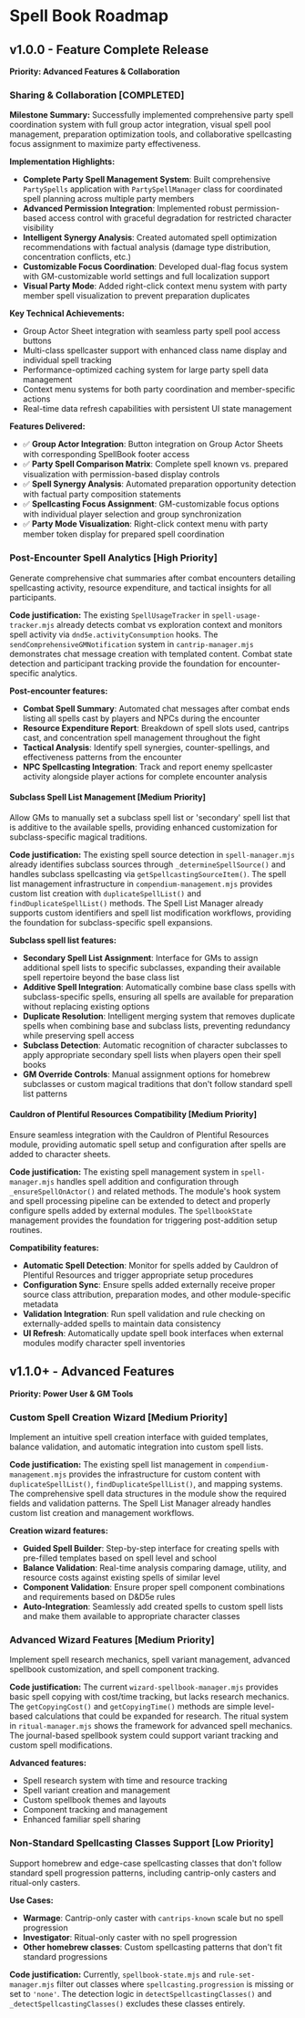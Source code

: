 # Spell Book Roadmap

## v1.0.0 - Feature Complete Release

**Priority: Advanced Features & Collaboration**

### **Sharing & Collaboration [COMPLETED]**

**Milestone Summary:** Successfully implemented comprehensive party spell coordination system with full group actor integration, visual spell pool management, preparation optimization tools, and collaborative spellcasting focus assignment to maximize party effectiveness.

**Implementation Highlights:**

- **Complete Party Spell Management System**: Built comprehensive `PartySpells` application with `PartySpellManager` class for coordinated spell planning across multiple party members
- **Advanced Permission Integration**: Implemented robust permission-based access control with graceful degradation for restricted character visibility
- **Intelligent Synergy Analysis**: Created automated spell optimization recommendations with factual analysis (damage type distribution, concentration conflicts, etc.)
- **Customizable Focus Coordination**: Developed dual-flag focus system with GM-customizable world settings and full localization support
- **Visual Party Mode**: Added right-click context menu system with party member spell visualization to prevent preparation duplicates

**Key Technical Achievements:**

- Group Actor Sheet integration with seamless party spell pool access buttons
- Multi-class spellcaster support with enhanced class name display and individual spell tracking
- Performance-optimized caching system for large party spell data management
- Context menu systems for both party coordination and member-specific actions
- Real-time data refresh capabilities with persistent UI state management

**Features Delivered:**

- ✅ **Group Actor Integration**: Button integration on Group Actor Sheets with corresponding SpellBook footer access
- ✅ **Party Spell Comparison Matrix**: Complete spell known vs. prepared visualization with permission-based display controls
- ✅ **Spell Synergy Analysis**: Automated preparation opportunity detection with factual party composition statements
- ✅ **Spellcasting Focus Assignment**: GM-customizable focus options with individual player selection and group synchronization
- ✅ **Party Mode Visualization**: Right-click context menu with party member token display for prepared spell coordination

### **Post-Encounter Spell Analytics [High Priority]**

Generate comprehensive chat summaries after combat encounters detailing spellcasting activity, resource expenditure, and tactical insights for all participants.

**Code justification:** The existing `SpellUsageTracker` in `spell-usage-tracker.mjs` already detects combat vs exploration context and monitors spell activity via `dnd5e.activityConsumption` hooks. The `sendComprehensiveGMNotification` system in `cantrip-manager.mjs` demonstrates chat message creation with templated content. Combat state detection and participant tracking provide the foundation for encounter-specific analytics.

**Post-encounter features:**

- **Combat Spell Summary**: Automated chat messages after combat ends listing all spells cast by players and NPCs during the encounter
- **Resource Expenditure Report**: Breakdown of spell slots used, cantrips cast, and concentration spell management throughout the fight
- **Tactical Analysis**: Identify spell synergies, counter-spellings, and effectiveness patterns from the encounter
- **NPC Spellcasting Integration**: Track and report enemy spellcaster activity alongside player actions for complete encounter analysis

#### **Subclass Spell List Management [Medium Priority]**

Allow GMs to manually set a subclass spell list or 'secondary' spell list that is additive to the available spells, providing enhanced customization for subclass-specific magical traditions.

**Code justification:** The existing spell source detection in `spell-manager.mjs` already identifies subclass sources through `_determineSpellSource()` and handles subclass spellcasting via `getSpellcastingSourceItem()`. The spell list management infrastructure in `compendium-management.mjs` provides custom list creation with `duplicateSpellList()` and `findDuplicateSpellList()` methods. The Spell List Manager already supports custom identifiers and spell list modification workflows, providing the foundation for subclass-specific spell expansions.

**Subclass spell list features:**

- **Secondary Spell List Assignment**: Interface for GMs to assign additional spell lists to specific subclasses, expanding their available spell repertoire beyond the base class list
- **Additive Spell Integration**: Automatically combine base class spells with subclass-specific spells, ensuring all spells are available for preparation without replacing existing options
- **Duplicate Resolution**: Intelligent merging system that removes duplicate spells when combining base and subclass lists, preventing redundancy while preserving spell access
- **Subclass Detection**: Automatic recognition of character subclasses to apply appropriate secondary spell lists when players open their spell books
- **GM Override Controls**: Manual assignment options for homebrew subclasses or custom magical traditions that don't follow standard spell list patterns

#### **Cauldron of Plentiful Resources Compatibility [Medium Priority]**

Ensure seamless integration with the Cauldron of Plentiful Resources module, providing automatic spell setup and configuration after spells are added to character sheets.

**Code justification:** The existing spell management system in `spell-manager.mjs` handles spell addition and configuration through `_ensureSpellOnActor()` and related methods. The module's hook system and spell processing pipeline can be extended to detect and properly configure spells added by external modules. The `SpellbookState` management provides the foundation for triggering post-addition setup routines.

**Compatibility features:**

- **Automatic Spell Detection**: Monitor for spells added by Cauldron of Plentiful Resources and trigger appropriate setup procedures
- **Configuration Sync**: Ensure spells added externally receive proper source class attribution, preparation modes, and other module-specific metadata
- **Validation Integration**: Run spell validation and rule checking on externally-added spells to maintain data consistency
- **UI Refresh**: Automatically update spell book interfaces when external modules modify character spell inventories

## v1.1.0+ - Advanced Features

**Priority: Power User & GM Tools**

### **Custom Spell Creation Wizard [Medium Priority]**

Implement an intuitive spell creation interface with guided templates, balance validation, and automatic integration into custom spell lists.

**Code justification:** The existing spell list management in `compendium-management.mjs` provides the infrastructure for custom content with `duplicateSpellList()`, `findDuplicateSpellList()`, and mapping systems. The comprehensive spell data structures in the module show the required fields and validation patterns. The Spell List Manager already handles custom list creation and management workflows.

**Creation wizard features:**

- **Guided Spell Builder**: Step-by-step interface for creating spells with pre-filled templates based on spell level and school
- **Balance Validation**: Real-time analysis comparing damage, utility, and resource costs against existing spells of similar level
- **Component Validation**: Ensure proper spell component combinations and requirements based on D&D5e rules
- **Auto-Integration**: Seamlessly add created spells to custom spell lists and make them available to appropriate character classes

### **Advanced Wizard Features [Medium Priority]**

Implement spell research mechanics, spell variant management, advanced spellbook customization, and spell component tracking.

**Code justification:** The current `wizard-spellbook-manager.mjs` provides basic spell copying with cost/time tracking, but lacks research mechanics. The `getCopyingCost()` and `getCopyingTime()` methods are simple level-based calculations that could be expanded for research. The ritual system in `ritual-manager.mjs` shows the framework for advanced spell mechanics. The journal-based spellbook system could support variant tracking and custom spell modifications.

**Advanced features:**

- Spell research system with time and resource tracking
- Spell variant creation and management
- Custom spellbook themes and layouts
- Component tracking and management
- Enhanced familiar spell sharing

### **Non-Standard Spellcasting Classes Support [Low Priority]**

Support homebrew and edge-case spellcasting classes that don't follow standard spell progression patterns, including cantrip-only casters and ritual-only casters.

**Use Cases:**

- **Warmage**: Cantrip-only caster with `cantrips-known` scale but no spell progression
- **Investigator**: Ritual-only caster with no spell progression
- **Other homebrew classes**: Custom spellcasting patterns that don't fit standard progressions

**Code justification:** Currently, `spellbook-state.mjs` and `rule-set-manager.mjs` filter out classes where `spellcasting.progression` is missing or set to `'none'`. The detection logic in `detectSpellcastingClasses()` and `_detectSpellcastingClasses()` excludes these classes entirely.
